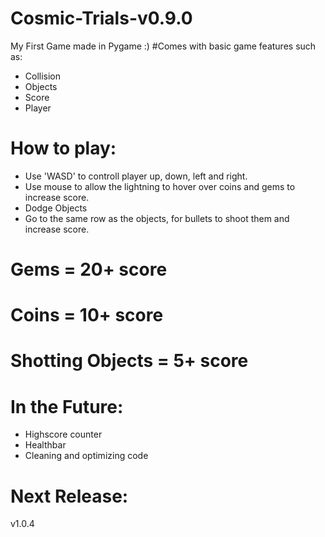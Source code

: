 # Cosmic-Trials-v0.9.0
My First Game made in Pygame :)
#Comes with basic game features such as:
 - Collision
 - Objects
 - Score
 - Player
# How to play:
 - Use 'WASD' to controll player up, down, left and right.
 - Use mouse to allow the lightning to hover over coins and gems to increase score. 
 - Dodge Objects
 - Go to the same row as the objects, for bullets to shoot them and increase score.
 # Gems = 20+ score
 # Coins = 10+ score
 # Shotting Objects = 5+ score 
# In the Future:
 - Highscore counter
 - Healthbar
 - Cleaning and optimizing code
# Next Release:
v1.0.4
